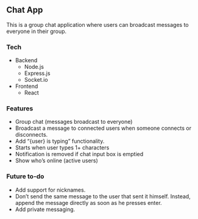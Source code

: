 ## Chat App

This is a group chat application where users can broadcast messages to everyone
in their group.

### Tech
* Backend
  * Node.js
  * Express.js
  * Socket.io
* Frontend
  * React

### Features
*	Group chat (messages broadcast to everyone)
*	Broadcast a message to connected users when someone connects or disconnects.
*	Add “{user} is typing” functionality.
  * Starts when user types 1+ characters
  * Notification is removed if chat input box is emptied
*	Show who’s online (active users)

### Future to-do
*	Add support for nicknames.
*	Don’t send the same message to the user that sent it himself. Instead, append the message directly as soon as he presses enter.
*	Add private messaging.
